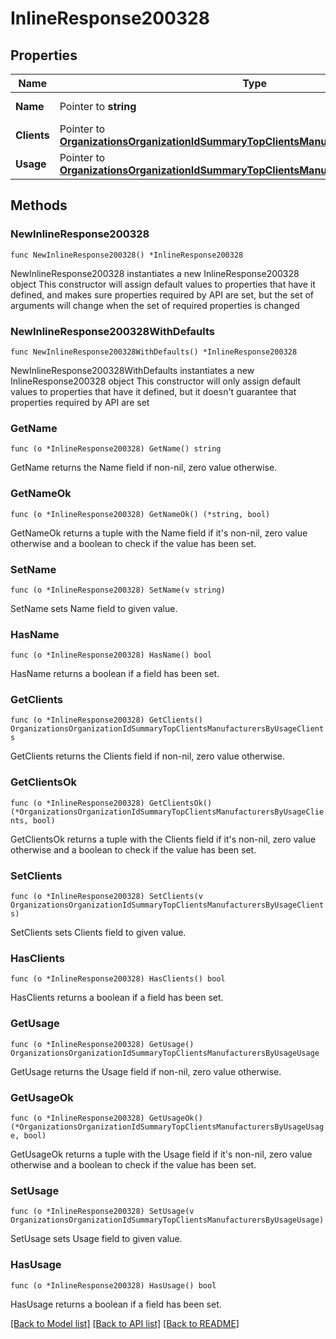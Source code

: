 # InlineResponse200328

## Properties

Name | Type | Description | Notes
------------ | ------------- | ------------- | -------------
**Name** | Pointer to **string** | Name of the manufacturer | [optional] 
**Clients** | Pointer to [**OrganizationsOrganizationIdSummaryTopClientsManufacturersByUsageClients**](OrganizationsOrganizationIdSummaryTopClientsManufacturersByUsageClients.md) |  | [optional] 
**Usage** | Pointer to [**OrganizationsOrganizationIdSummaryTopClientsManufacturersByUsageUsage**](OrganizationsOrganizationIdSummaryTopClientsManufacturersByUsageUsage.md) |  | [optional] 

## Methods

### NewInlineResponse200328

`func NewInlineResponse200328() *InlineResponse200328`

NewInlineResponse200328 instantiates a new InlineResponse200328 object
This constructor will assign default values to properties that have it defined,
and makes sure properties required by API are set, but the set of arguments
will change when the set of required properties is changed

### NewInlineResponse200328WithDefaults

`func NewInlineResponse200328WithDefaults() *InlineResponse200328`

NewInlineResponse200328WithDefaults instantiates a new InlineResponse200328 object
This constructor will only assign default values to properties that have it defined,
but it doesn't guarantee that properties required by API are set

### GetName

`func (o *InlineResponse200328) GetName() string`

GetName returns the Name field if non-nil, zero value otherwise.

### GetNameOk

`func (o *InlineResponse200328) GetNameOk() (*string, bool)`

GetNameOk returns a tuple with the Name field if it's non-nil, zero value otherwise
and a boolean to check if the value has been set.

### SetName

`func (o *InlineResponse200328) SetName(v string)`

SetName sets Name field to given value.

### HasName

`func (o *InlineResponse200328) HasName() bool`

HasName returns a boolean if a field has been set.

### GetClients

`func (o *InlineResponse200328) GetClients() OrganizationsOrganizationIdSummaryTopClientsManufacturersByUsageClients`

GetClients returns the Clients field if non-nil, zero value otherwise.

### GetClientsOk

`func (o *InlineResponse200328) GetClientsOk() (*OrganizationsOrganizationIdSummaryTopClientsManufacturersByUsageClients, bool)`

GetClientsOk returns a tuple with the Clients field if it's non-nil, zero value otherwise
and a boolean to check if the value has been set.

### SetClients

`func (o *InlineResponse200328) SetClients(v OrganizationsOrganizationIdSummaryTopClientsManufacturersByUsageClients)`

SetClients sets Clients field to given value.

### HasClients

`func (o *InlineResponse200328) HasClients() bool`

HasClients returns a boolean if a field has been set.

### GetUsage

`func (o *InlineResponse200328) GetUsage() OrganizationsOrganizationIdSummaryTopClientsManufacturersByUsageUsage`

GetUsage returns the Usage field if non-nil, zero value otherwise.

### GetUsageOk

`func (o *InlineResponse200328) GetUsageOk() (*OrganizationsOrganizationIdSummaryTopClientsManufacturersByUsageUsage, bool)`

GetUsageOk returns a tuple with the Usage field if it's non-nil, zero value otherwise
and a boolean to check if the value has been set.

### SetUsage

`func (o *InlineResponse200328) SetUsage(v OrganizationsOrganizationIdSummaryTopClientsManufacturersByUsageUsage)`

SetUsage sets Usage field to given value.

### HasUsage

`func (o *InlineResponse200328) HasUsage() bool`

HasUsage returns a boolean if a field has been set.


[[Back to Model list]](../README.md#documentation-for-models) [[Back to API list]](../README.md#documentation-for-api-endpoints) [[Back to README]](../README.md)


